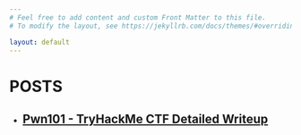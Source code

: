 ```yaml
---
# Feel free to add content and custom Front Matter to this file.
# To modify the layout, see https://jekyllrb.com/docs/themes/#overriding-theme-defaults

layout: default
---
```


# POSTS

*   ## [Pwn101 - TryHackMe CTF Detailed Writeup](/Pwn101%20-%20TryHackMe%20CTF%20Writeup/Pwn101%20-%20TryHackMe%20CTF%20Writeup)

